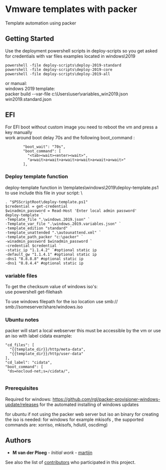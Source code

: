 # Vmware templates with packer

Template automation using packer

## Getting Started

Use the deployment powershell scripts in deploy-scripts so you get asked for credentials 
with var files examples located in windows\2019
```
powershell -file deploy-scripts\deploy-2019-standard
powershell -file deploy-scripts\deploy-2019-core
powershell -file deploy-scripts\deploy-2019-all 
```

or manual:  \
windows 2019 template:\
packer build --var-file c:\Users\user\variables_win2019.json win2019.standard.json

## EFI
For EFI boot without custom image you need to reboot the vm and press a key manually \
work around boot delay 70s and the following boot_command : 
```
        "boot_wait": "70s",
        "boot_command": [
          "<tab><wait><enter><wait>",
          "a<wait>a<wait>a<wait>a<wait>a<wait>a<wait>"
        ],
```


### Deploy template function
deploy-template function in \templates\windows\2019\deploy-template.ps1 \
to use include this file in your script:  \

```
. "$PSScriptRoot\deploy-template.ps1"
$credential = get-credential
$winadmin_password = Read-Host 'Enter local admin password' 
deploy-template `
-Template_file ".\windows.2019.json" `
-Template_var_file ".\windows.2019.variables.json" `
-template_edition "standard" `
-template_unattended ".\autounattend.xml" `
-template_path_packer "c:\packer" `
-winadmin_password $winadmin_password `
-credential $credential `
-static_ip "1.1.4.2" `#optional static ip
-default_gw "1.1.4.1" #optional static ip
-dns1 "8.8.8.8" #optional static ip
-dns1 "8.8.4.4" #optional static ip
```



### variable files

To get the checksum value of windows iso's:\
use powershell get-filehash

To use windows filepath for the iso location use smb://
smb://someserver/share/windows.iso

### Ubuntu notes

packer will start a local webserver this must be accessible by the vm 
or use an iso with label cidata
example:

```
"cd_files": [
  "{{template_dir}}/http/meta-data",
  "{{template_dir}}/http/user-data"
],
"cd_label": "cidata",
"boot_command": [
 "ds=nocloud-net;s=/cidata/",
 
```

### Prerequisites

Required for windows: https://github.com/rgl/packer-provisioner-windows-update/releases
for the automated installing of windows updates

for ubuntu if not using the packer web server but iso an binary for creating the iso is needed:
for windows for example mkisofs , the supported commands are: xorriso, mkisofs, hdiutil, oscdimg)

## Authors

* **M van der Ploeg** - *Initial work* - [martijn](https://github.com/martijnxd)

See also the list of [contributors](https://github.com/martijnxd/vmware-templates/contributors) who participated in this project.
